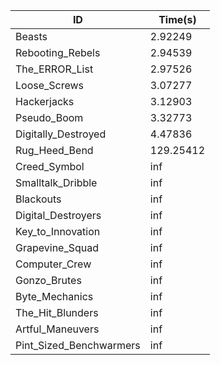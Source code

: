 |ID|Time(s)|
|-|-|
|Beasts|2.92249|
|Rebooting_Rebels|2.94539|
|The_ERROR_List|2.97526|
|Loose_Screws|3.07277|
|Hackerjacks|3.12903|
|Pseudo_Boom|3.32773|
|Digitally_Destroyed|4.47836|
|Rug_Heed_Bend|129.25412|
|Creed_Symbol|inf|
|Smalltalk_Dribble|inf|
|Blackouts|inf|
|Digital_Destroyers|inf|
|Key_to_Innovation|inf|
|Grapevine_Squad|inf|
|Computer_Crew|inf|
|Gonzo_Brutes|inf|
|Byte_Mechanics|inf|
|The_Hit_Blunders|inf|
|Artful_Maneuvers|inf|
|Pint_Sized_Benchwarmers|inf|
